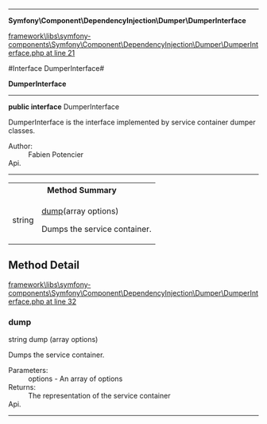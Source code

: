 

- - -

**Symfony\Component\DependencyInjection\Dumper\DumperInterface**


<a href="https://github.com/JeyDotC/Hirudo/blob/master/framework/libs/symfony-components/Symfony/Component/DependencyInjection/Dumper/DumperInterface.php#L21" target='_blank'>framework\libs\symfony-components\Symfony\Component\DependencyInjection\Dumper\DumperInterface.php at line 21</a>

#Interface DumperInterface#

**DumperInterface**




- - -

<p><strong>public  interface</strong> <span>DumperInterface</span></p>

<div class="comment" id="overview_description"><p>DumperInterface is the interface implemented by service container dumper classes.</p></div>

<dl>
<dt>Author:</dt>
<dd>Fabien Potencier <fabien@symfony.com></dd>
<dt>Api.</dt>
</dl>


- - -

<table id="summary_method">
<tr><th colspan="2">Method Summary</th></tr>
<tr>
<td><span class='k'></span> <span class='nx'>string</span></td>
<td class="description"><p class="name"><a href="#dump">dump</a>(array options)</p><p class="description">Dumps the service container.</p></td>
</tr>
</table>

<h2 id="detail_method">Method Detail</h2>

<a href="https://github.com/JeyDotC/Hirudo/blob/master/framework/libs/symfony-components/Symfony/Component/DependencyInjection/Dumper/DumperInterface.php#L32" target='_blank'>framework\libs\symfony-components\Symfony\Component\DependencyInjection\Dumper\DumperInterface.php at line 32</a>

<h3 id="dump()">dump</h3>
<span class='k'></span> <span class='nx'>string</span> <span class='nf'>dump</span> (array options)

<div class="details">
<p>Dumps the service container.</p><dl>
<dt>Parameters:</dt>
<dd>options - An array of options</dd>
<dt>Returns:</dt>
<dd>The representation of the service container</dd>
<dt>Api.</dt>
</dl>

</div>

- - -

